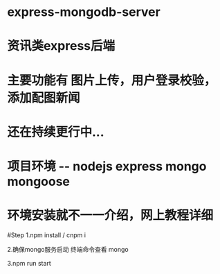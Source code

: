 # express-mongodb-server

# 资讯类express后端
# 主要功能有 图片上传，用户登录校验，添加配图新闻
# 还在持续更行中...
# 

# 项目环境 --  nodejs express mongo mongoose 
# 环境安装就不一一介绍，网上教程详细

#Step
1.npm install / cnpm i

2.确保mongo服务启动  终端命令查看   mongo

3.npm run start
